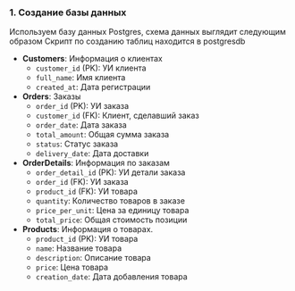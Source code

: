 ### 1. Создание базы данных
Используем базу данных Postgres, схема данных выглядит следующим образом
Скрипт по созданию таблиц находится в postgresdb
- **Customers**: Информация о клиентах
  - `customer_id` (PK): УИ клиента
  - `full_name`: Имя клиента
  - `created_at`: Дата регистрации
- **Orders**: Заказы
  - `order_id` (PK): УИ заказа
  - `customer_id` (FK): Клиент, сделавший заказ
  - `order_date`: Дата заказа
  - `total_amount`: Общая сумма заказа
  - `status`: Статус заказа
  - `delivery_date`: Дата доставки
- **OrderDetails**: Информация по заказам
  - `order_detail_id` (PK): УИ детали заказа
  - `order_id` (FK): УИ заказа
  - `product_id` (FK): УИ товара
  - `quantity`: Количество товаров в заказе
  - `price_per_unit`: Цена за единицу товара
  - `total_price`: Общая стоимость позиции
- **Products**: Информация о товарах.
  - `product_id` (PK): УИ товара
  - `name`: Название товара
  - `description`: Описание товара
  - `price`: Цена товара
  - `creation_date`: Дата добавления товара
